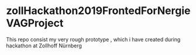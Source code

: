 # zollHackathon2019FrontedForNergieVAGProject
This repo consist my very rough prototype  , which i have created during hackathon at Zollhoff Nürnberg

